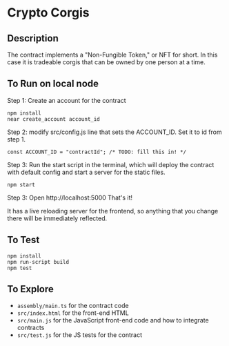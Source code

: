 # Crypto Corgis

## Description

The contract implements a "Non-Fungible Token," or NFT for short. In this case it is tradeable corgis that can be owned by one person at a time. 

## To Run on local node
Step 1: Create an account for the contract
```
npm install
near create_account account_id
```

Step 2:
modify src/config.js line that sets the ACCOUNT_ID. Set it to id from step 1.
```
const ACCOUNT_ID = "contractId"; /* TODO: fill this in! */
```

Step 3:
Run the start script in the terminal, which will deploy the contract with default config and start a server for the static files.
```
npm start
```

Step 3:
Open http://localhost:5000
That's it!

It has a live reloading server for the frontend, so anything that you change there will be immediately reflected.

## To Test

```
npm install
npm run-script build
npm test
```

## To Explore

- `assembly/main.ts` for the contract code
- `src/index.html` for the front-end HTML
- `src/main.js` for the JavaScript front-end code and how to integrate contracts
- `src/test.js` for the JS tests for the contract
